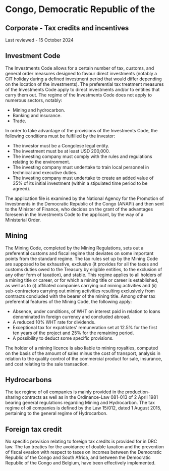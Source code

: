 # Congo, Democratic Republic of the
## Corporate - Tax credits and incentives
Last reviewed - 15 October 2024
## Investment Code
The Investments Code allows for a certain number of tax, customs, and general order measures designed to favour direct investments (notably a CIT holiday during a defined investment period that would differ depending on the location of the investments). The preferential tax treatment measures of the Investments Code apply to direct investments and/or to entities that carry them out.
The regime of the Investments Code does not apply to numerous sectors, notably:
  * Mining and hydrocarbon.
  * Banking and insurance.
  * Trade.


In order to take advantage of the provisions of the Investments Code, the following conditions must be fulfilled by the investor:
  * The investor must be a Congolese legal entity.
  * The investment must be at least USD 200,000.
  * The investing company must comply with the rules and regulations relating to the environment.
  * The investing company must undertake to train local personnel in technical and executive duties.
  * The investing company must undertake to create an added value of 35% of its initial investment (within a stipulated time period to be agreed).


The application file is examined by the National Agency for the Promotion of Investments in the Democratic Republic of the Congo (ANAPI) and then sent to the Minister of Finance, who decides on the grant of the advantages foreseen in the Investments Code to the applicant, by the way of a Ministerial Order.
## Mining
The Mining Code, completed by the Mining Regulations, sets out a preferential customs and fiscal regime that deviates on some important points from the standard regime.
The tax rules set up by the Mining Code are supposed to be exhaustive, exclusive (it provides for all the taxes and customs duties owed to the Treasury by eligible entities, to the exclusion of any other form of taxation), and stable. This regime applies to all holders of a mining title or career, or for which a mining title or career is established, as well as to (i) affiliated companies carrying out mining activities and (ii) sub-contractors carrying out mining activities resulting exclusively from contracts concluded with the bearer of the mining title.
Among other tax preferential features of the Mining Code, the following apply:
  * Absence, under conditions, of WHT on interest paid in relation to loans denominated in foreign currency and concluded abroad.
  * A reduced 10% WHT rate for dividends.
  * Exceptional tax for expatriates' remuneration set at 12.5% for the first ten years of the project and 25% for the remaining period.
  * A possibility to deduct some specific provisions.


The holder of a mining licence is also liable to mining royalties, computed on the basis of the amount of sales minus the cost of transport, analysis in relation to the quality control of the commercial product for sale, insurance, and cost relating to the sale transaction.
## Hydrocarbons
The tax regime of oil companies is mainly provided in the production-sharing contracts as well as in the Ordinance-Law 081-013 of 2 April 1981 bearing general regulations regarding Mining and Hydrocarbon.
The tax regime of oil companies is defined by the Law 15/012, dated 1 August 2015, pertaining to the general regime of Hydrocarbon.
## Foreign tax credit
No specific provision relating to foreign tax credits is provided for in DRC law.
The tax treaties for the avoidance of double taxation and the prevention of fiscal evasion with respect to taxes on incomes between the Democratic Republic of the Congo and South Africa, and between the Democratic Republic of the Congo and Belgium, have been effectively implemented.
